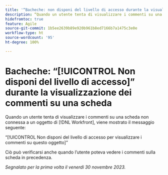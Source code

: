 ```yaml
---
title: '“Bacheche: non disponi del livello di accesso durante la visualizzazione dei commenti su una scheda.”'
description: “Quando un utente tenta di visualizzare i commenti su una scheda non connessa a un oggetto di Workfront, viene mostrato un messaggio di errore.”
hidefromtoc: true
feature: Agile
source-git-commit: 1b5ee2639b89e920b961b8ed7166b7a1475c3e0e
workflow-type: ht
source-wordcount: '95'
ht-degree: 100%

---
```



# Bacheche: “[!UICONTROL Non disponi del livello di accesso]” durante la visualizzazione dei commenti su una scheda

Quando un utente tenta di visualizzare i commenti su una scheda non connessa a un oggetto di [!DNL Workfront], viene mostrato il messaggio seguente:

“[!UICONTROL Non disponi del livello di accesso per visualizzare i commenti su questo oggetto]”

Ciò può verificarsi anche quando l’utente poteva vedere i commenti sulla scheda in precedenza.

_Segnalato per la prima volta il venerdì 30 novembre 2023._
